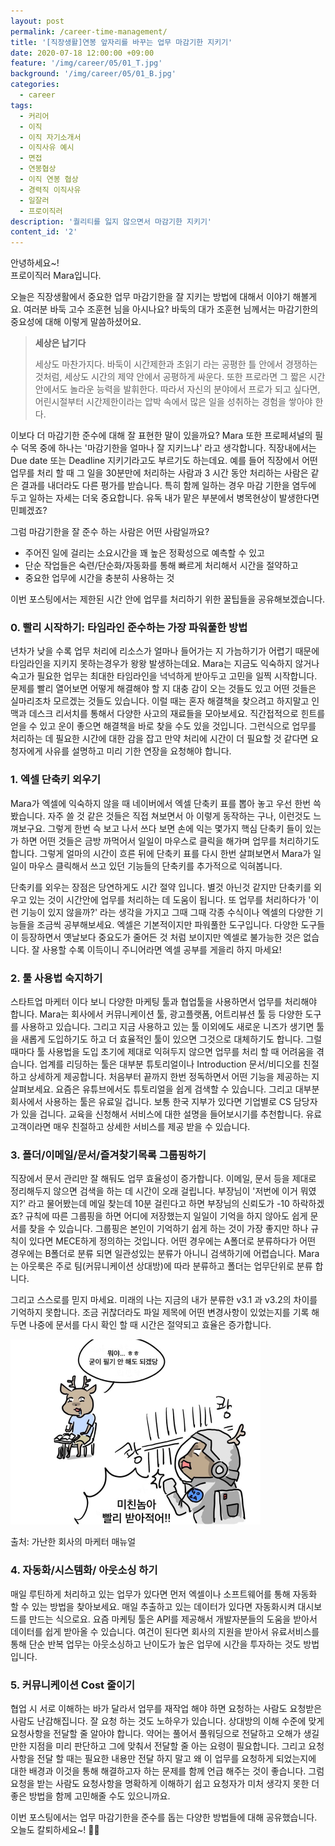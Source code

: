 ```yaml
---
layout: post
permalink: /career-time-management/
title: '[직장생활]연봉 앞자리를 바꾸는 업무 마감기한 지키기'
date: 2020-07-18 12:00:00 +09:00
feature: '/img/career/05/01_T.jpg'
background: '/img/career/05/01_B.jpg'
categories:
  - career
tags:
  - 커리어
  - 이직
  - 이직 자기소개서
  - 이직사유 예시
  - 면접
  - 연봉협상
  - 이직 연봉 협상
  - 경력직 이직사유
  - 일잘러
  - 프로이직러
description: '퀄리티를 잃지 않으면서 마감기한 지키기'
content_id: '2'
---
```


안녕하세요~!<br>프로이직러 Mara입니다.

오늘은 직장생활에서 중요한 업무 마감기한을 잘 지키는 방법에 대해서 이야기 해볼게요. 여러분 바둑 고수 조훈현 님을 아시나요? 바둑의 대가 조훈현 님께서는 마감기한의 중요성에 대해 이렇게 말씀하셨어요.  

> **세상은 납기다**
>
> 세상도 마찬가지다.
> 바둑이 시간제한과 초읽기 라는 공평한 틀 안에서 경쟁하는 것처럼, 세상도 시간의 제약 안에서 공평하게 싸운다. 또한 프로라면 그 짧은 시간 안에서도 놀라운 능력을 발휘한다. 따라서 자신의 분야에서 프로가 되고 싶다면, 어린시절부터 시간제한이라는 압박 속에서 많은 일을 성취하는 경험을 쌓아야 한다.

이보다 더 마감기한 준수에 대해 잘 표현한 말이 있을까요? Mara 또한 프로페셔널의 필수 덕목 중에 하나는 '마감기한을 얼마나 잘 지키느냐' 라고 생각합니다. 직장내에서는 Due date 또는 Deadline 지키기라고도 부르기도 하는데요. 예를 들어 직장에서 어떤 업무를 처리 할 때 그 일을 30분만에 처리하는 사람과 3 시간 동안 처리하는 사람은 같은 결과를 내더라도 다른 평가를 받습니다. 특히 함께 일하는 경우 마감 기한을 염두에 두고 일하는 자세는 더욱 중요합니다. 유독 내가 맡은 부분에서 병목현상이 발생한다면 민폐겠죠?  

그럼 마감기한을 잘 준수 하는 사람은 어떤 사람일까요?

- 주어진 일에 걸리는 소요시간을 꽤 높은 정확성으로 예측할 수 있고
- 단순 작업들은 숙련/단순화/자동화를 통해 빠르게 처리해서 시간을 절약하고
- 중요한 업무에 시간을 충분히 사용하는 것

이번 포스팅에서는 제한된 시간 안에 업무를 처리하기 위한 꿀팁들을 공유해보겠습니다.

### 0. 빨리 시작하기: 타임라인 준수하는 가장 파워풀한 방법

년차가 낮을 수록 업무 처리에 리소스가 얼마나 들어가는 지 가늠하기가 어렵기 때문에 타임라인을 지키지 못하는경우가 왕왕 발생하는데요. Mara는 지금도 익숙하지 않거나 숙고가 필요한 업무는 최대한 타임라인을 넉넉하게 받아두고 고민을 일찍 시작합니다. 문제를 빨리 열어보면 어떻게 해결해야 할 지 대충 감이 오는 것들도 있고 어떤 것들은 실마리조차 모르겠는 것들도 있습니다. 이럴 때는 혼자 해결책을 찾으려고 하지말고 인맥과 데스크 리서치를 통해서 다양한 사고의 재료들을 모아보세요. 직간접적으로 힌트를 얻을 수 있고 운이 좋으면 해결책을 바로 찾을 수도 있을 것입니다. 그런식으로 업무를 처리하는 데 필요한 시간에 대한 감을 잡고 만약 처리에 시간이 더 필요할 것 같다면 요청자에게 사유를 설명하고 미리 기한 연장을 요청해야 합니다.

### 1. 엑셀 단축키 외우기

Mara가 엑셀에 익숙하지 않을 때 네이버에서 엑셀 단축키 표를 뽑아 놓고 우선 한번 쓱 봤습니다. 자주 쓸 것 같은 것들은 직접 쳐보면서 아 이렇게 동작하는 구나, 이런것도 느껴보구요. 그렇게 한번 슥 보고 나서 쓰다 보면 손에 익는 몇가지 핵심 단축키 들이 있는가 하면 어떤 것들은 금방 까먹어서 일일이 마우스로 클릭을 해가며 업무를 처리하기도 합니다. 그렇게 얼마의 시간이 흐른 뒤에 단축키 표를 다시 한번 살펴보면서 Mara가 일일이 마우스 클릭해서 쓰고 있던 기능들의 단축키를 추가적으로 익혀봅니다.

단축키를 외우는 장점은 당연하게도 시간 절약 입니다. 별것 아닌것 같지만 단축키를 외우고 있는 것이 시간안에 업무를 처리하는 데 도움이 됩니다. 또 업무를 처리하다가 '이런 기능이 있지 않을까?' 라는 생각을 가지고 그때 그때 각종 수식이나 엑셀의 다양한 기능들을 조금씩 공부해보세요. 엑셀은 기본적이지만 파워풀한 도구입니다. 다양한 도구들이 등장하면서 옛날보다 중요도가 줄어든 것 처럼 보이지만 엑셀로 불가능한 것은 없습니다. 잘 사용할 수록 이득이니 주니어라면 엑셀 공부를 게을리 하지 마세요!

### 2. 툴 사용법 숙지하기

스타트업 마케터 이다 보니 다양한 마케팅 툴과 협업툴을 사용하면서 업무를 처리해야 합니다. Mara는 회사에서 커뮤니케이션 툴, 광고플랫폼, 어트리뷰션 툴 등 다양한 도구를 사용하고 있습니다. 그리고 지금 사용하고 있는 툴 이외에도 새로운 니즈가 생기면 툴을 새롭게 도입하기도 하고 더 효율적인 툴이 있으면 그것으로 대체하기도 합니다. 그럴 때마다 툴 사용법을 도입 초기에 제대로 익혀두지 않으면 업무를 처리 할 때 어려움을 겪습니다.
업계를 리딩하는 툴은 대부분 튜토리얼이나 Introduction 문서/비디오를 친절하고 상세하게 제공합니다. 처음부터 끝까지 한번 정독하면서 어떤 기능을 제공하는 지 살펴보세요. 요즘은 유튜브에서도 튜토리얼을 쉽게 검색할 수 있습니다. 그리고 대부분 회사에서 사용하는 툴은 유료일 겁니다. 보통 한국 지부가 있다면 기업별로 CS 담당자가 있을 겁니다. 교육을 신청해서 서비스에 대한 설명을 들어보시기를 추천합니다. 유료 고객이라면 매우 친절하고 상세한 서비스를 제공 받을 수 있습니다.

### 3. 폴더/이메일/문서/즐겨찾기목록 그룹핑하기

직장에서 문서 관리만 잘 해둬도 업무 효율성이 증가합니다. 이메일, 문서 등을 제대로 정리해두지 않으면 검색을 하는 데 시간이 오래 걸립니다. 부장님이 '저번에 이거 뭐였지?' 라고 물어봤는데 메일 찾는데 10분 걸린다고 하면 부장님의 신뢰도가 -10 하락하겠죠? 규칙에 따른 그룹핑을 하면 어디에 저장했는지 일일이 기억을 하지 않아도 쉽게 문서를 찾을 수 있습니다. 그룹핑은 본인이 기억하기 쉽게 하는 것이 가장 좋지만 하나 규칙이 있다면 MECE하게 정의하는 것입니다. 어떤 경우에는 A폴더로 분류하다가 어떤 경우에는 B폴더로 분류 되면 일관성있는 분류가 아니니 검색하기에 어렵습니다. Mara는 아웃룩은 주로 팀(커뮤니케이션 상대방)에 따라 분류하고 폴더는 업무단위로 분류 합니다.

그리고 스스로를 믿지 마세요. 미래의 나는 지금의 내가 분류한 v3.1 과 v3.2의 차이를 기억하지 못합니다. 조금 귀찮더라도 파일 제목에 어떤 변경사항이 있었는지를 기록 해두면 나중에 문서를 다시 확인 할 때 시간은 절약되고 효율은 증가합니다.

![이미지1](/img/career/05/01.jpg)

출처: 가난한 회사의 마케터 매뉴얼

### 4. 자동화/시스템화/ 아웃소싱 하기

매일 루틴하게 처리하고 있는 업무가 있다면 먼저 엑셀이나 소프트웨어를 통해 자동화 할 수 있는 방법을 찾아보세요. 매일 추출하고 있는 데이터가 있다면 자동화시켜 대시보드를 만드는 식으로요. 요즘 마케팅 툴은 API를 제공해서 개발자분들의 도움을 받아서 데이터를 쉽게 받아올 수 있습니다. 여건이 된다면 회사의 지원을 받아서 유료서비스를 통해 단순 반복 업무는 아웃소싱하고 난이도가 높은 업무에 시간을 투자하는 것도 방법입니다.

### 5. 커뮤니케이션 Cost 줄이기

협업 시 서로 이해하는 바가 달라서 업무를 재작업 해야 하면 요청하는 사람도 요청받은 사람도 난감해집니다. 잘 요청 하는 것도 노하우가 있습니다. 상대방의 이해 수준에 맞게 요청사항을 전달할 줄 알아야 합니다. 약어는 풀어서 풀워딩으로 전달하고 오해가 생길만한 지점을 미리 판단하고 그에 맞춰서 전달할 줄 아는 요령이 필요합니다. 그리고 요청사항을 전달 할 때는 필요한 내용만 전달 하지 말고 왜 이 업무를 요청하게 되었는지에 대한 배경과 이것을 통해 해결하고자 하는 문제를 함께 언급 해주는 것이 좋습니다. 그럼 요청을 받는 사람도 요청사항을 명확하게 이해하기 쉽고 요청자가 미처 생각지 못한 더 좋은 방법을 함께 고민해줄 수도 있으니까요. 

이번 포스팅에서는 업무 마감기한을 준수를 돕는 다양한 방법들에 대해 공유했습니다. <br>
오늘도 칼퇴하세요~! 🙋‍♀️  
